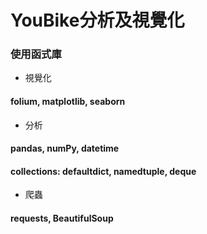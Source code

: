 # YouBike分析及視覺化
### 使用函式庫
* 視覺化
####     folium, matplotlib, seaborn
* 分析
####     pandas, numPy, datetime
####     collections: defaultdict, namedtuple, deque
* 爬蟲
####     requests, BeautifulSoup
